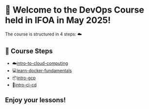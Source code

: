 # 👋 Welcome to the DevOps Course held in IFOA in May 2025!

The course is structured in 4 steps:  ☁️

## 🚀 Course Steps

- ☁️[intro-to-cloud-computing](https://github.com/IFOA-2025-DevOps-Fundamentals/intro-to-cloud-computing)
- 💻[learn-docker-fundamentals](https://github.com/IFOA-2025-DevOps-Fundamentals/learn-docker-fundamentals)
- 📦[intro-gcp](https://github.com/IFOA-2025-DevOps-Fundamentals/intro-gcp)
- 🧰[intro-ci-cd](https://github.com/IFOA-2025-DevOps-Fundamentals/intro-ci-cd)

## Enjoy your lessons!
